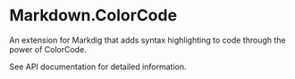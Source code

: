 # Markdown.ColorCode

An extension for Markdig that adds syntax highlighting to code through the power of ColorCode.

See API documentation for detailed information.
